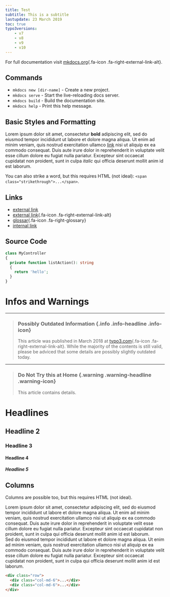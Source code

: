 ```yaml
---
title: Test
subtitle: This is a subtitle
lastupdate: 23 March 2019
toc: true
typo3versions:
    - v7
    - v8
    - v9
    - v10
---
```


For full documentation visit [mkdocs.org](https://mkdocs.org){.fa-icon .fa-right-external-link-alt}.

## Commands

* `mkdocs new [dir-name]` - Create a new project.
* `mkdocs serve` - Start the live-reloading docs server.
* `mkdocs build` - Build the documentation site.
* `mkdocs help` - Print this help message.

## Basic Styles and Formatting

Lorem ipsum dolor sit amet, consectetur **bold** adipiscing elit, sed do eiusmod tempor incididunt ut labore et dolore magna aliqua. Ut enim ad minim veniam, quis nostrud exercitation ullamco [link](https://example.com) nisi ut aliquip ex ea commodo consequat. Duis aute irure dolor in reprehenderit in voluptate velit esse cillum dolore eu fugiat nulla pariatur. Excepteur sint occaecat cupidatat non proident, sunt in culpa *italic* qui officia deserunt mollit anim id est laborum.

You can also <span class="strikethrough">strike</span> a word, but this requires HTML (not ideal): `<span class="strikethrough">...</span>`.

## Links

* [external link](http://example.com)
* [external link](http://example.com){.fa-icon .fa-right-external-link-alt}
* [glossar](../miscellaneous/glossary){.fa-icon .fa-right-glossary}
* [internal link](test.md)

## Source Code

```php
class MyController
{
  private function listAction(): string
  {
    return 'hello';
  }
}
```

# Infos and Warnings

<hr />

> ### Possibly Outdated Information {.info .info-headline .info-icon}
>
> This article was published in March 2018 at [typo3.com](https://typo3.com/blog/typo3-on-amazon-web-services-part-2){.fa-icon .fa-right-external-link-alt}.
> While the majority of the contents is still valid, please be adviced that some details are possibly slightly outdated today.

<hr />

> ### Do Not Try this at Home {.warning .warning-headline .warning-icon}
>
> This article contains details.

# Headlines

## Headline 2

### Headline 3

#### Headline 4

##### Headline 5

## Columns

Columns are possible too, but this requires HTML (not ideal).

<div class="row">
    <div class="col-md-6">
        Lorem ipsum dolor sit amet, consectetur adipiscing elit, sed do eiusmod tempor incididunt ut labore et dolore magna aliqua. Ut enim ad minim veniam, quis nostrud exercitation ullamco nisi ut aliquip ex ea commodo consequat. Duis aute irure dolor in reprehenderit in voluptate velit esse cillum dolore eu fugiat nulla pariatur. Excepteur sint occaecat cupidatat non proident, sunt in culpa qui officia deserunt mollit anim id est laborum.
    </div>
    <div class="col-md-6">
        Sed do eiusmod tempor incididunt ut labore et dolore magna aliqua. Ut enim ad minim veniam, quis nostrud exercitation ullamco nisi ut aliquip ex ea commodo consequat. Duis aute irure dolor in reprehenderit in voluptate velit esse cillum dolore eu fugiat nulla pariatur. Excepteur sint occaecat cupidatat non proident, sunt in culpa qui officia deserunt mollit anim id est laborum.
    </div>
</div>

```html
<div class="row">
  <div class="col-md-6">...</div>
  <div class="col-md-6">...</div>
</div>
```
